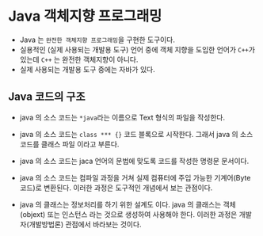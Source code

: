 # Java 객체지향 프로그래밍
* Java 는 `완전한 객체지향 프로그래밍`을 구현한 도구이다.
* 실용적인 (실제 사용되는 개발용 도구) 언어 중에 객체 지향을 도입한 언어가 `C++`가 있는데 `C++` 는 완전한 객체지향이 아니다.
* 실제 사용되는 개발용 도구 중에는 자바가 있다. 

## Java 코드의 구조
* java 의 소스 코드는 `*java`라는 이름으로 Text 형식의 파일을 작성한다. 
* java 의 소스 코드는 `class *** {}` 코드 블록으로 시작한다. 그래서 java 의 소스 코드를 클래스 파일 이라고 부른다.

* java 의 소스 코드는 jaca 언어의 문법에 맞도록 코드를 작성한 명령문 문서이다.
* java 의 소스 코드는 컴파일 과정을 거쳐 실제 컴퓨터에 주입 가능한 기계어(Byte 코드)로 변환된다. 이러한 과정은 도구적인 개념에서 보는 관점이다.
* java 의 클래스는 정보처리를 하기 위한 설계도 이다. java 의 클래스는 객체(objext) 또는 인스턴스 라는 것으로 생성하여 사용해야 한다. 이러한 과정은 개발자(개발방법론) 관점에서 바라보는 것이다.

